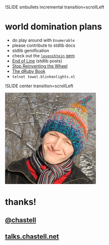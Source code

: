 !SLIDE smbullets incremental transition=scrollLeft

# world domination plans

* do play around with `Enumerable`
* please contribute to stdlib docs
* stdlib gemification
* check out the [`levenshtein` gem](http://rubygems.org/gems/levenshtein)
* [End of Line](http://endofline.wordpress.com/category/stdlib/) (stdlib posts)
* [Stop Reinventing the Wheel](http://www.slideshare.net/napcs/hoedown2010)
* [The dRuby Book](http://pragprog.com/book/sidruby/the-druby-book)
* `telnet towel.blinkenlights.nl`

!SLIDE center transition=scrollLeft

![chastell](chastell.png)

# thanks!

## [@chastell](http://chastell.net)

## [talks.chastell.net](http://talks.chastell.net)
